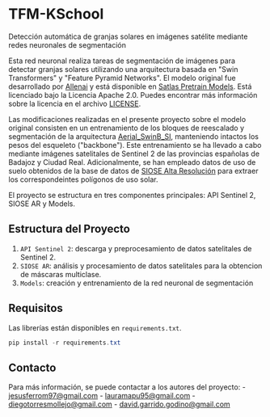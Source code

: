 # TFM-KSchool

Detección automática de granjas solares en imágenes satélite mediante redes neuronales de segmentación

Esta red neuronal realiza tareas de segmentación de imágenes para detectar granjas solares utilizando una arquitectura basada en "Swin Transformers" y "Feature Pyramid Networks". El modelo original fue desarrollado por [Allenai](https://github.com/allenai) y está disponible en [Satlas Pretrain Models](https://github.com/allenai/satlaspretrain_models). Está licenciado bajo la Licencia Apache 2.0. Puedes encontrar más información sobre la licencia en el archivo [LICENSE](./LICENSE.txt).

Las modificaciones realizadas en el presente proyecto sobre el modelo original consisten en un entrenamiento de los bloques de reescalado y segmentación de la arquitectura [Aerial_SwinB_SI](https://huggingface.co/allenai/satlas-pretrain/resolve/main/aerial_swinb_si.pth?download=true), manteniendo intactos los pesos del esqueleto ("backbone"). Este entrenamiento se ha llevado a cabo mediante imágenes satelitales de Sentinel 2 de las provincias españolas de Badajoz y Ciudad Real. Adicionalmente, se han empleado datos de uso de suelo obtenidos de la base de datos de [SIOSE Alta Resolución](https://centrodedescargas.cnig.es/CentroDescargas/catalogo.do?Serie=SIOSE) para extraer los correspondeintes polígonos de uso solar.

El proyecto se estructura en tres componentes principales: API Sentinel 2, SIOSE AR y Models.

## Estructura del Proyecto

1. `API Sentinel 2`: descarga y preprocesamiento de datos satelitales de Sentinel 2.
2. `SIOSE AR`: análisis y procesamiento de datos satelitales para la obtencion de máscaras multiclase.
3. `Models`: creación y entrenamiento de la red neuronal de segmentación

## Requisitos

Las librerías están disponibles en `requirements.txt`.

```powershell
pip install -r requirements.txt
```

## Contacto
Para más información, se puede contactar a los autores del proyecto:
    - jesusferrom97@gmail.com
    - lauramapu95@gmail.com
    - diegotorresmollejo@gmail.com
    - david.garrido.godino@gmail.com